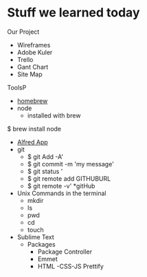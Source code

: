 # Stuff we learned today

Our Project

* Wireframes
* Adobe Kuler
* Trello
* Gant Chart
* Site Map

ToolsP
* [homebrew](http://brew.sh/)
* node
     - installed with brew

$ brew install node

* [Alfred App](https://www.alfredapp.com/) 
* git
    - $ git Add -A'
    - $ git commit -m 'my message'
    - $ git status '
    - $ git remote add GITHUBURL
    - $ git remote -v'
*gitHub    
* Unix Commands in the terminal
    - mkdir
    - ls
    - pwd
    - cd
    - touch
 * Sublime Text
   - Packages
       * Package Controller
       * Emmet   
       + HTML -CSS-JS Prettify     